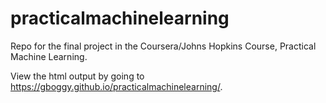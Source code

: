 # practicalmachinelearning
Repo for the final project in the Coursera/Johns Hopkins Course, Practical Machine Learning.

View the html output by going to <https://gboggy.github.io/practicalmachinelearning/>.
